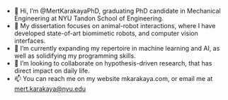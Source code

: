 - 👋 Hi, I’m @MertKarakayaPhD, graduating PhD candidate in Mechanical Engineering at NYU Tandon School of Engineering. 
- 👀 My dissertation focuses on animal-robot interactions, where I have developed state-of-art biomimetic robots, and computer vision interfaces.
- 🌱 I’m currently expanding my repertoire in machine learning and AI, as well as solidifying my programming skills.
- 💞️ I’m looking to collaborate on hypothesis-driven research, that has direct impact on daily life.
- 📫 You can reach me on my website mkarakaya.com, or email me at mert.karakaya@nyu.edu

<!---
MertKarakayaPhD/MertKarakayaPhD is a ✨ special ✨ repository because its `README.md` (this file) appears on your GitHub profile.
You can click the Preview link to take a look at your changes.
--->

